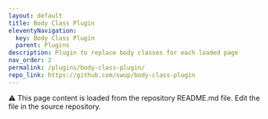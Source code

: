```yaml
---
layout: default
title: Body Class Plugin
eleventyNavigation:
  key: Body Class Plugin
  parent: Plugins
description: Plugin to replace body classes for each loaded page
nav_order: 2
permalink: /plugins/body-class-plugin/
repo_link: https://github.com/swup/body-class-plugin
---
```


⚠️ This page content is loaded from the repository README.md file. Edit the file in the source repository.
